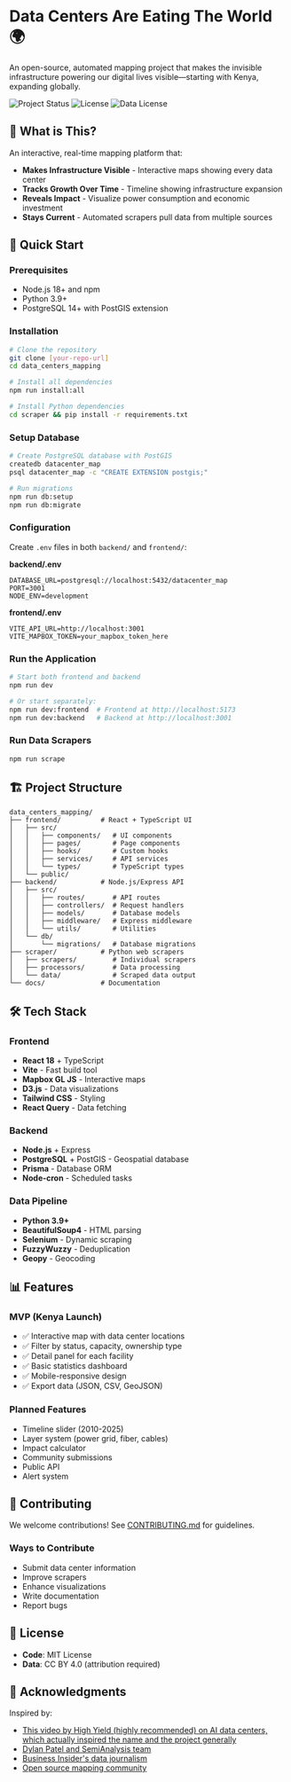 # Data Centers Are Eating The World 🌍

An open-source, automated mapping project that makes the invisible infrastructure powering our digital lives visible—starting with Kenya, expanding globally.

![Project Status](https://img.shields.io/badge/status-alpha-orange)
![License](https://img.shields.io/badge/license-MIT-blue)
![Data License](https://img.shields.io/badge/data-CC%20BY%204.0-green)

## 🎯 What is This?

An interactive, real-time mapping platform that:
- **Makes Infrastructure Visible** - Interactive maps showing every data center
- **Tracks Growth Over Time** - Timeline showing infrastructure expansion
- **Reveals Impact** - Visualize power consumption and economic investment
- **Stays Current** - Automated scrapers pull data from multiple sources

## 🚀 Quick Start

### Prerequisites

- Node.js 18+ and npm
- Python 3.9+
- PostgreSQL 14+ with PostGIS extension

### Installation

```bash
# Clone the repository
git clone [your-repo-url]
cd data_centers_mapping

# Install all dependencies
npm run install:all

# Install Python dependencies
cd scraper && pip install -r requirements.txt
```

### Setup Database

```bash
# Create PostgreSQL database with PostGIS
createdb datacenter_map
psql datacenter_map -c "CREATE EXTENSION postgis;"

# Run migrations
npm run db:setup
npm run db:migrate
```

### Configuration

Create `.env` files in both `backend/` and `frontend/`:

**backend/.env**
```env
DATABASE_URL=postgresql://localhost:5432/datacenter_map
PORT=3001
NODE_ENV=development
```

**frontend/.env**
```env
VITE_API_URL=http://localhost:3001
VITE_MAPBOX_TOKEN=your_mapbox_token_here
```

### Run the Application

```bash
# Start both frontend and backend
npm run dev

# Or start separately:
npm run dev:frontend  # Frontend at http://localhost:5173
npm run dev:backend   # Backend at http://localhost:3001
```

### Run Data Scrapers

```bash
npm run scrape
```

## 🏗️ Project Structure

```
data_centers_mapping/
├── frontend/          # React + TypeScript UI
│   ├── src/
│   │   ├── components/   # UI components
│   │   ├── pages/        # Page components
│   │   ├── hooks/        # Custom hooks
│   │   ├── services/     # API services
│   │   └── types/        # TypeScript types
│   └── public/
├── backend/           # Node.js/Express API
│   ├── src/
│   │   ├── routes/       # API routes
│   │   ├── controllers/  # Request handlers
│   │   ├── models/       # Database models
│   │   ├── middleware/   # Express middleware
│   │   └── utils/        # Utilities
│   └── db/
│       └── migrations/   # Database migrations
├── scraper/           # Python web scrapers
│   ├── scrapers/         # Individual scrapers
│   ├── processors/       # Data processing
│   └── data/             # Scraped data output
└── docs/              # Documentation
```

## 🛠️ Tech Stack

### Frontend
- **React 18** + TypeScript
- **Vite** - Fast build tool
- **Mapbox GL JS** - Interactive maps
- **D3.js** - Data visualizations
- **Tailwind CSS** - Styling
- **React Query** - Data fetching

### Backend
- **Node.js** + Express
- **PostgreSQL** + PostGIS - Geospatial database
- **Prisma** - Database ORM
- **Node-cron** - Scheduled tasks

### Data Pipeline
- **Python 3.9+**
- **BeautifulSoup4** - HTML parsing
- **Selenium** - Dynamic scraping
- **FuzzyWuzzy** - Deduplication
- **Geopy** - Geocoding

## 📊 Features

### MVP (Kenya Launch)
- ✅ Interactive map with data center locations
- ✅ Filter by status, capacity, ownership type
- ✅ Detail panel for each facility
- ✅ Basic statistics dashboard
- ✅ Mobile-responsive design
- ✅ Export data (JSON, CSV, GeoJSON)

### Planned Features
- Timeline slider (2010-2025)
- Layer system (power grid, fiber, cables)
- Impact calculator
- Community submissions
- Public API
- Alert system

## 🤝 Contributing

We welcome contributions! See [CONTRIBUTING.md](CONTRIBUTING.md) for guidelines.

### Ways to Contribute
- Submit data center information
- Improve scrapers
- Enhance visualizations
- Write documentation
- Report bugs

## 📄 License

- **Code**: MIT License
- **Data**: CC BY 4.0 (attribution required)

## 🙏 Acknowledgments

Inspired by:
- [This video by High Yield (highly recommended) on AI data centers, which actually inspired the name and the project generally](https://youtu.be/dhqoTku-HAA?si=yJXug7yQvd06VYhk)
- [Dylan Patel and SemiAnalysis team](https://semianalysis.com)
- [Business Insider's data journalism](https://www.businessinsider.com/data-center-locations-us-map-ai-boom-2025-9)
- [Open source mapping community](https://www.openstreetmap.org)